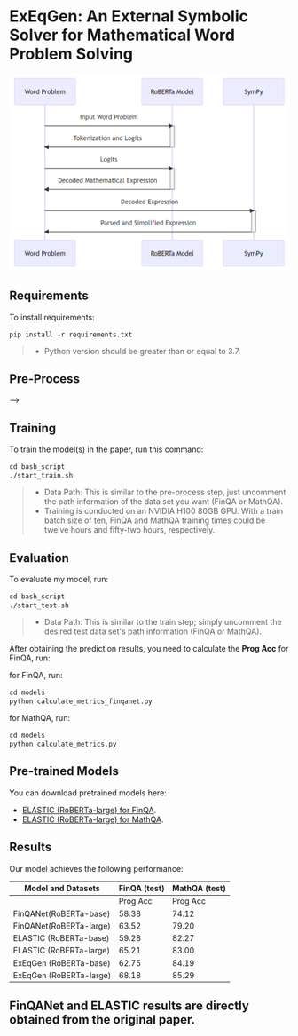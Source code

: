 # ExEqGen: An External Symbolic Solver for Mathematical Word Problem Solving

![Model Architecture](./figures/Model_Architecture.png)

## Requirements

To install requirements:

```setup
pip install -r requirements.txt
```

>  - Python version should be greater than or equal to 3.7.


## Pre-Process
<!-- To preprocess the file to the model desires, run the following command:
```preprocess
cd bash_script
./start_process.sh
```
> - For either FinQA or MathQA dataset, just uncomment the correspoding code block, which prefers the absolute path for the files. -->

 -->
## Training

To train the model(s) in the paper, run this command:

```train
cd bash_script
./start_train.sh
```

> - Data Path: This is similar to the pre-process step, just uncomment the path information of the data set you want (FinQA or MathQA).
> - Training is conducted on an NVIDIA H100 80GB GPU. With a train batch size of ten, FinQA and MathQA training times could be twelve hours and fifty-two hours, respectively. 

## Evaluation

To evaluate my model, run:

```eval
cd bash_script
./start_test.sh
```
> - Data Path: This is similar to the train step; simply uncomment the desired test data set's path information (FinQA or MathQA). 

After obtaining the prediction results, you need to calculate the **Prog Acc** for FinQA, run:

for FinQA, run:

```eval
cd models
python calculate_metrics_finqanet.py
```

for MathQA, run:

```eval
cd models
python calculate_metrics.py
```

## Pre-trained Models

You can download pretrained models here:

- [ELASTIC (RoBERTa-large) for FinQA](https://drive.google.com/file/d/13HKmOp4o_-nKxjF5l-pKPW6n1RZ55WZ-/view?usp=sharing).
- [ELASTIC (RoBERTa-large) for MathQA](https://drive.google.com/file/d/1Q6XEstn678tzHMxiaOKLJpqtQot_2T1s/view?usp=sharing).

## Results

Our model achieves the following performance:

| Model and Datasets      |  FinQA (test)| MathQA (test) |
| ----------------------- |----------|---------  |
|                         | Prog Acc | Prog Acc  |
| FinQANet(RoBERTa-base)  |  58.38   |   74.12   |
| FinQANet(RoBERTa-large) |  63.52   |   79.20   |
| ELASTIC (RoBERTa-base)  |  59.28   |   82.27   |
| ELASTIC (RoBERTa-large) |  65.21   |   83.00   |
| ExEqGen (RoBERTa-base)  |  62.75   |   84.19   |
| ExEqGen (RoBERTa-large) |  68.18   |   85.29   |

## FinQANet and ELASTIC results are directly obtained from the original paper. 


